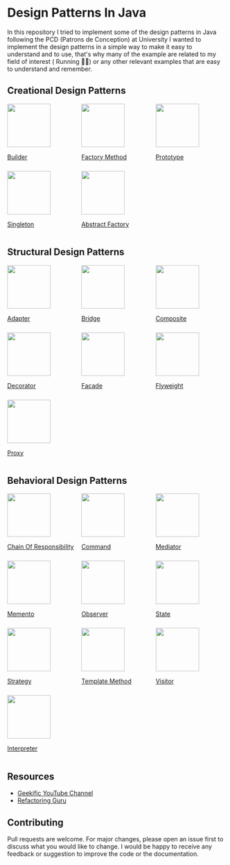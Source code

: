 # Design Patterns In Java

In this repository I tried to implement some of the design patterns in Java following the PCD (Patrons de Conception) at University
I wanted to implement the design patterns in a simple way to make it easy to understand and to use, that's why many of the example are related 
to my field of interest ( Running 🏃‍♂️) or any other relevant examples that are easy to understand and remember.

## Creational Design Patterns

<div style="display: grid; grid-template-columns: repeat(3, 1fr); gap: 10px;">
    <a href="Creational-Design-Patterns/creationalAbstractFactory">
        <img src="https://refactoring.guru/images/patterns/cards/builder-mini.png" width="100" height="auto"><p>Builder</p>
    </a>
    <a href="Creational-Design-Patterns/creationalFactoryMethod">
        <img src="https://refactoring.guru/images/patterns/cards/factory-method-mini.png" width="100" height="auto"><p>Factory Method</p>
    </a>
    <a href="Creational-Design-Patterns/creationalPrototype">
        <img src="https://refactoring.guru/images/patterns/cards/prototype-mini.png" width="100" height="auto"><p>Prototype</p>
    </a>
    <a href="Creational-Design-Patterns/creationalSingleton">
        <img src="https://refactoring.guru/images/patterns/cards/singleton-mini.png" width="100" height="auto"><p>Singleton</p>
    </a>
    <a href="Creational-Design-Patterns/creationalAbstractFactory">
        <img src="https://refactoring.guru/images/patterns/cards/abstract-factory-mini.png" width="100" height="auto"><p>Abstract Factory</p>
    </a>
</div>

## Structural Design Patterns
<div style="display: grid; grid-template-columns: repeat(3, 1fr); gap: 10px;">
    <a href="Structural-Design-Patterns/structuralAdapter">
        <img src="https://refactoring.guru/images/patterns/cards/adapter-mini.png" width="100" height="auto"><p>Adapter</p>
    </a>
    <a href="Structural-Design-Patterns/structuralBridge">
        <img src="https://refactoring.guru/images/patterns/cards/bridge-mini.png" width="100" height="auto"><p>Bridge</p>
    </a>
    <a href="Structural-Design-Patterns/structuralComposite">
        <img src="https://refactoring.guru/images/patterns/cards/composite-mini.png" width="100" height="auto"><p>Composite</p>
    </a>
    <a href="Structural-Design-Patterns/structuralDecorator">
        <img src="https://refactoring.guru/images/patterns/cards/decorator-mini.png" width="100" height="auto"><p>Decorator</p>
    </a>
    <a href="Structural-Design-Patterns/structuralFacade">
        <img src="https://refactoring.guru/images/patterns/cards/facade-mini.png" width="100" height="auto"><p>Facade</p>
    </a>
    <a href="Structural-Design-Patterns/structuralFlyweight">
        <img src="https://refactoring.guru/images/patterns/cards/flyweight-mini.png" width="100" height="auto"><p>Flyweight</p>
    </a>
    <a href="Structural-Design-Patterns/structuralProxy">
        <img src="https://refactoring.guru/images/patterns/cards/proxy-mini.png" width="100" height="auto"><p>Proxy</p>
    </a>
</div>

## Behavioral Design Patterns
<div style="display: grid; grid-template-columns: repeat(3, 1fr); gap: 10px;">
    <a href="Behavioral-Design-Patterns/behavioralChainOfResponsibility">
        <img src="https://refactoring.guru/images/patterns/cards/chain-of-responsibility-mini.png" width="100" height="auto"><p>Chain Of Responsibility</p>
    </a>
    <a href="Behavioral-Design-Patterns/behavioralCommand">
        <img src="https://refactoring.guru/images/patterns/cards/command-mini.png" width="100" height="auto"><p>Command</p>
    </a>
    <a href="Behavioral-Design-Patterns/behavioralMediator">
        <img src="https://refactoring.guru/images/patterns/cards/mediator-mini.png" width="100" height="auto"><p>Mediator</p>
    </a>
    <a href="Behavioral-Design-Patterns/behavioralMemento">
        <img src="https://refactoring.guru/images/patterns/cards/memento-mini.png" width="100" height="auto"><p>Memento</p>
    </a>
    <a href="Behavioral-Design-Patterns/behavioralObserver">
        <img src="https://refactoring.guru/images/patterns/cards/observer-mini.png" width="100" height="auto"><p>Observer</p>
    </a>
    <a href="Behavioral-Design-Patterns/behavioralState">
        <img src="https://refactoring.guru/images/patterns/cards/state-mini.png" width="100" height="auto"><p>State</p>
    </a>
    <a href="Behavioral-Design-Patterns/behavioralStrategy">
        <img src="https://refactoring.guru/images/patterns/cards/strategy-mini.png" width="100" height="auto"><p>Strategy</p>
    </a>
    <a href="Behavioral-Design-Patterns/behavioralTemplateMethod">
        <img src="https://refactoring.guru/images/patterns/cards/template-method-mini.png" width="100" height="auto"><p>Template Method</p>
    </a>
    <a href="Behavioral-Design-Patterns/behavioralVisitor">
        <img src="https://refactoring.guru/images/patterns/cards/visitor-mini.png" width="100" height="auto"><p>Visitor</p>
    </a>
    <a href="Behavioral-Design-Patterns/behavioralInterpreter">
        <img src="https://i0.wp.com/www.learncsdesign.com/wp-content/uploads/2022/07/1_Ii3FO3y-UXvPZaHZYnv-NQ.png?w=784&ssl=1" width="100" height="auto"><p>Interpreter</p>
    </a>
</div>


## Resources
- [Geekific YouTube Channel](https://www.youtube.com/watch?v=mE3qTp1TEbg&list=PLlsmxlJgn1HJpa28yHzkBmUY-Ty71ZUGc)
- [Refactoring Guru](https://refactoring.guru/design-patterns)


## Contributing
Pull requests are welcome. For major changes, please open an issue first to discuss what you would like to change.
I would be happy to receive any feedback or suggestion to improve the code or the documentation.
